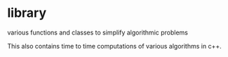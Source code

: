 # library
various functions and classes to simplify algorithmic problems

This also contains time to time computations of various algorithms in c++.
